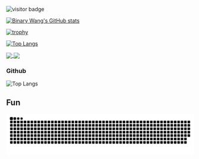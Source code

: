 ![visitor badge](https://visitor-badge.glitch.me/badge?page_id=binarywang.binarywang)

[![Binary Wang's GitHub stats](https://github-readme-stats.vercel.app/api?username=binarywang&show_icons=true&count_private=true&&hide=prs)](http://binarywang.com)

[![trophy](https://github-profile-trophy.vercel.app/?username=binarywang&column=8)](http://binarywang.com)

[![Top Langs](https://github-readme-stats.vercel.app/api/top-langs/?username=binarywang&layout=compact)](http://binarywang.com)

<a href="https://github.com/Wechat-Group/WxJava">
  <img align="center" src="https://github-readme-stats.vercel.app/api/pin/?username=Wechat-Group&repo=WxJava&theme=solarized-light" />
</a>

<a href="https://github.com/Wechat-Group/WxJava">
  <img align="center" src="https://github-readme-stats.vercel.app/api/pin/?username=Wechat-Group&repo=WxJava&theme=solarized-light" />
</a>


### Github

![Top Langs](https://github-readme-stats.vercel.app/api/top-langs/?username=binarywang)

## Fun
![github contribution grid snake animation](https://raw.githubusercontent.com/xinthose/xinthose/output/github-contribution-grid-snake.svg)
